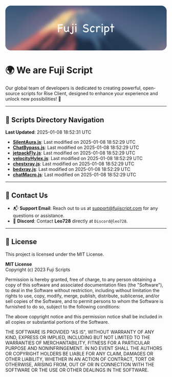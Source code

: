 ![Banner](.github/b.webp)

# 🌍 **We are Fuji Script**

Our global team of developers is dedicated to creating powerful, open-source scripts for Rise Client, designed to enhance your experience and unlock new possibilities! 🌟

---
<!-- SCRIPTS_NAVIGATION_START -->
## 📂 **Scripts Directory Navigation**

**Last Updated**: 2025-01-08 18:52:31 UTC

- **[SilentAura.js](scripts/SilentAura.js)**: Last modified on 2025-01-08 18:52:29 UTC
- **[ChatBypass.js](scripts/ChatBypass.js)**: Last modified on 2025-01-08 18:52:29 UTC
- **[jetpackFly.js](scripts/jetpackFly.js)**: Last modified on 2025-01-08 18:52:29 UTC
- **[velocityHylex.js](scripts/velocityHylex.js)**: Last modified on 2025-01-08 18:52:29 UTC
- **[chestxray.js](scripts/chestxray.js)**: Last modified on 2025-01-08 18:52:29 UTC
- **[bedxray.js](scripts/bedxray.js)**: Last modified on 2025-01-08 18:52:29 UTC
- **[chatMacro.js](scripts/chatMacro.js)**: Last modified on 2025-01-08 18:52:29 UTC

<!-- SCRIPTS_NAVIGATION_END -->

---

## 💬 **Contact Us**  
- 📬 **Support Email**: Reach out to us at [support@fujiscript.com](mailto:support@fujiscript.com) for any questions or assistance.  
- 💬 **Discord**: Contact **Leo728** directly at `Discord@leo728`.

---

## 📜 **License**

This project is licensed under the MIT License.  

**MIT License**  
Copyright (c) 2023 Fuji Scripts  

Permission is hereby granted, free of charge, to any person obtaining a copy of this software and associated documentation files (the "Software"), to deal in the Software without restriction, including without limitation the rights to use, copy, modify, merge, publish, distribute, sublicense, and/or sell copies of the Software, and to permit persons to whom the Software is furnished to do so, subject to the following conditions:  

The above copyright notice and this permission notice shall be included in all copies or substantial portions of the Software.  

THE SOFTWARE IS PROVIDED "AS IS", WITHOUT WARRANTY OF ANY KIND, EXPRESS OR IMPLIED, INCLUDING BUT NOT LIMITED TO THE WARRANTIES OF MERCHANTABILITY, FITNESS FOR A PARTICULAR PURPOSE AND NONINFRINGEMENT. IN NO EVENT SHALL THE AUTHORS OR COPYRIGHT HOLDERS BE LIABLE FOR ANY CLAIM, DAMAGES OR OTHER LIABILITY, WHETHER IN AN ACTION OF CONTRACT, TORT OR OTHERWISE, ARISING FROM, OUT OF OR IN CONNECTION WITH THE SOFTWARE OR THE USE OR OTHER DEALINGS IN THE SOFTWARE.  
